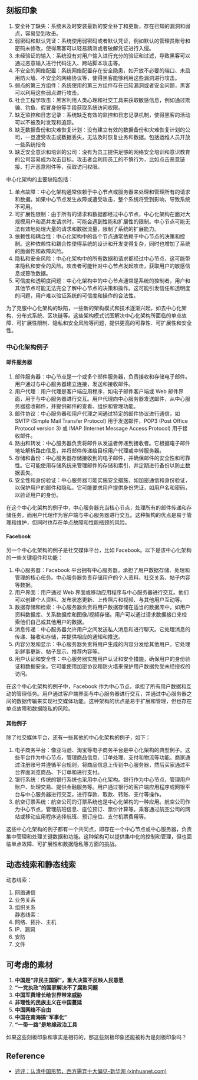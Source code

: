 ## 刻板印象

1. 安全补丁缺失：系统未及时安装最新的安全补丁和更新，存在已知的漏洞和弱点，容易受到攻击。
2. 弱密码和默认凭证：系统使用弱密码或者默认凭证，例如默认的管理员账号和密码未修改，使得黑客可以轻易猜测或者破解凭证进行入侵。
3. 未经验证的输入：系统没有对用户输入进行充分的验证和过滤，导致黑客可以通过恶意输入进行代码注入、跨站脚本攻击等。
4. 不安全的网络配置：系统网络配置存在安全隐患，如开放不必要的端口、未启用防火墙、不安全的网络协议等，使得黑客能够利用这些漏洞进行攻击。
5. 弱点的第三方组件：系统使用的第三方组件存在已知漏洞或者安全问题，黑客可以利用这些弱点进行攻击。
6. 社会工程学攻击：黑客利用人类心理和社交工具来获取敏感信息，例如通过欺骗、钓鱼、假冒身份等手段获取系统访问权限。
7. 缺乏监控和日志记录：系统缺乏有效的监控和日志记录机制，使得黑客的活动可以不被及时发现和追踪。
8. 缺乏数据备份和灾难恢复计划：没有建立有效的数据备份和灾难恢复计划的公司，一旦遭受攻击或数据丢失，无法及时恢复业务和数据。包括运维人员开放一些系统指令
9. 缺乏安全意识和培训的公司：没有为员工提供足够的网络安全培训和意识教育的公司容易成为攻击目标。攻击者会利用员工的不慎行为，比如点击恶意链接、打开恶意附件等，获取访问权限。

中心化架构的主要缺陷包括：

1. 单点故障：中心化架构通常依赖于中心节点或服务器来处理和管理所有的请求和数据。如果中心节点发生故障或遭受攻击，整个系统将受到影响，导致系统不可用。
2. 可扩展性限制：由于所有的请求和数据都经过中心节点，中心化架构在面对大规模用户和高并发请求时，可能会遇到性能和扩展性的限制。中心节点可能无法有效地处理大量的请求和数据流量，限制了系统的扩展能力。
3. 依赖性和耦合性：中心化架构中的各个节点通常依赖于中心节点的决策和控制。这种依赖性和耦合性使得系统的设计和开发变得复杂，同时也增加了系统的脆弱性和故障风险。
4. 隐私和安全风险：中心化架构中的所有数据和请求都经过中心节点，这可能带来隐私和安全的风险。攻击者可能针对中心节点发起攻击，获取用户的敏感信息或篡改数据。
5. 可信度和透明度问题：中心化架构中的中心节点通常是系统的控制者，用户和其他节点可能无法完全了解中心节点的决策和操作。这可能引发信任和透明度的问题，用户难以验证系统的可信度和操作的合法性。

为了克服中心化架构的缺陷，一些新的架构模式和技术逐渐兴起，如去中心化架构、分布式系统、区块链等。这些架构模式试图解决中心化架构所面临的单点故障、可扩展性限制、隐私和安全风险等问题，提供更高的可靠性、可扩展性和安全性。

### 中心化架构例子

#### 邮件服务器

1. 邮件服务器：中心节点是一个或多个邮件服务器，负责接收和存储电子邮件。用户通过与中心服务器建立连接，发送和接收邮件。
2. 用户代理：用户代理是客户端应用程序，如电子邮件客户端或 Web 邮件界面，用于与中心服务器进行交互。用户代理向中心服务器发送邮件，从中心服务器接收邮件，并提供邮件的查看、组织和管理功能。
3. 邮件协议：中心服务器和用户代理之间通过特定的邮件协议进行通信，如 SMTP (Simple Mail Transfer Protocol) 用于发送邮件，POP3 (Post Office Protocol version 3) 或 IMAP (Internet Message Access Protocol) 用于接收邮件。
4. 路由和转发：中心服务器负责将邮件从发送者传递到接收者。它根据电子邮件地址解析路由信息，并将邮件传递给目标用户代理或中转服务器。
5. 存储和备份：中心服务器存储接收到的电子邮件，并确保邮件的安全性和可靠性。它可能使用存储系统来管理邮件的存储和索引，并定期进行备份以防止数据丢失。
6. 安全性和身份验证：中心服务器可能实施安全措施，如加密通信和身份验证，以保护用户的邮件和隐私。它可能要求用户提供身份凭证，如用户名和密码，以验证用户的身份。

在这个中心化架构的例子中，中心服务器充当核心节点，处理所有的邮件传递和存储任务，而用户代理作为客户端与中心服务器进行交互。这种架构的优点是易于管理和维护，但同时也存在单点故障和性能瓶颈的风险。

#### Facebook

另一个中心化架构的例子是社交媒体平台，比如 Facebook。以下是该中心化架构的一些关键组件和功能：

1. 中心服务器：Facebook 平台拥有中心服务器，承担了用户数据存储、处理和管理的核心任务。中心服务器负责存储用户的个人资料、社交关系、帖子内容等数据。
2. 用户界面：用户通过 Web 界面或移动应用程序与中心服务器进行交互。他们可以创建个人资料、发布状态更新、上传照片和视频、与其他用户互动等。
3. 数据存储和检索：中心服务器负责将用户数据存储在适当的数据库中，如用户资料数据库、关系数据库和图像/视频存储。用户可以通过请求数据接口来检索他们自己或其他用户的数据。
4. 消息传递：中心服务器允许用户之间发送私人消息和进行聊天。它处理消息的传递、接收和存储，并提供相应的通知和推送。
5. 内容分发和显示：中心服务器负责将用户生成的内容分发给其他用户。它处理新鲜事更新、帖子显示、推荐内容等。
6. 用户认证和安全性：中心服务器实施用户认证和安全措施，确保用户的身份验证和数据安全。它可能使用加密协议和防火墙来保护用户数据免受未经授权的访问。

在这个中心化架构的例子中，Facebook 作为中心节点，承担了所有用户数据和互动的管理任务。用户通过客户端界面与中心服务器进行交互，并通过中心服务器之间的数据传输来实现社交媒体功能。这种架构的优点是易于扩展和管理，但也存在单点故障和数据隐私的风险。

#### 其他例子

除了社交媒体平台，还有一些其他的中心化架构的例子，如下：

1. 电子商务平台：像亚马逊、淘宝等电子商务平台是中心化架构的典型例子。这些平台作为中心节点，管理商品信息、订单处理、支付和物流等功能。商家通过注册账号并遵循平台规则，将商品信息上传到中心服务器，然后买家通过平台界面浏览商品、下订单和进行支付。
2. 银行系统：传统的银行系统也采用中心化架构。银行作为中心节点，管理用户账户、处理交易、提供金融服务等。用户通过银行的客户端应用程序或网银平台与中心服务器进行交互，进行存款、取款、转账、支付等操作。
3. 航空订票系统：航空公司的订票系统也是中心化架构的一种应用。航空公司作为中心节点，管理航班信息、座位预订、票价计算等。乘客通过航空公司的网站或移动应用程序选择航班、预订座位、支付机票费用等。

这些中心化架构的例子都有一个共同点，即存在一个中心节点或中心服务器，负责集中管理和处理关键数据和功能。这种架构可以提供集中化的控制和管理，但也面临单点故障、可扩展性和数据隐私等方面的挑战。

## 动态线索和静态线索

动态线索：

1. 网络通信
2. 业务关系
3. 组织关系  
静态线索：
4. 网络、拓扑、主机
5. IP、漏洞
6. 安防
7. 文件

## 可考虑的素材

1. **中国是“非民主国家”，重大决策不反映人民意愿**
2. **“一党执政”的国家解决不了腐败问题**
3. **中国军费增长给世界带来威胁**
4. **非理性的民族主义在中国蔓延**
5. **中国网络不自由**
6. **中国在南海搞“军事化”**
7. **“一带一路”是地缘政治工具**

如果这些刻板印象和事实是相符的，那这些刻板印象还能被称为是刻板印象吗？

## Reference

- [述评：认清中国形势，西方需弃十大偏见-新华网 (xinhuanet.com)](http://www.xinhuanet.com/politics/2016-03/02/c_1118215983.htm)
